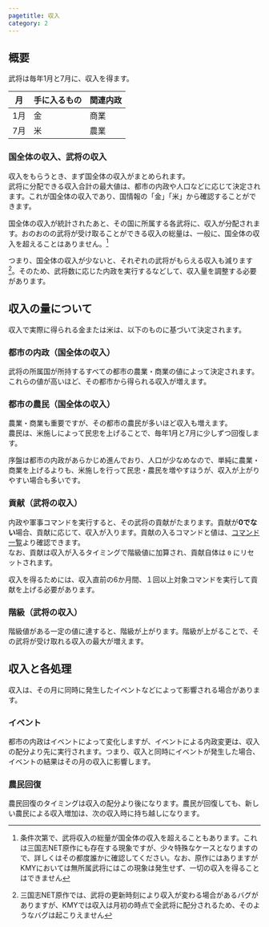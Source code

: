 ```yaml
---
pagetitle: 収入
category: 2
---
```


## 概要

武将は毎年1月と7月に、収入を得ます。

| 月 | 手に入るもの | 関連内政 |
| -- | -- | -- |
| 1月 | 金 | 商業 |
| 7月 | 米 | 農業 |

### 国全体の収入、武将の収入

収入をもらうとき、まず国全体の収入がまとめられます。  
武将に分配できる収入合計の最大値は、都市の内政や人口などに応じて決定されます。これが国全体の収入であり、国情報の「金」「米」から確認することができます。

国全体の収入が統計されたあと、その国に所属する各武将に、収入が分配されます。おのおのの武将が受け取ることができる収入の総量は、一般に、国全体の収入を超えることはありません。[^1]

[^1]: 条件次第で、武将収入の総量が国全体の収入を超えることもあります。これは三国志NET原作にも存在する現象ですが、少々特殊なケースとなりますので、詳しくはその都度誰かに確認してください。なお、原作にはありますがKMYにおいては無所属武将にはこの現象は発生せず、一切の収入を得ることはできません

つまり、国全体の収入が少ないと、それぞれの武将がもらえる収入も減ります[^2]。そのため、武将数に応じた内政を実行するなどして、収入量を調整する必要があります。

[^2]: 三国志NET原作では、武将の更新時刻により収入が変わる場合があるバグがありますが、KMYでは収入は月初の時点で全武将に配分されるため、そのようなバグは起こりえません

## 収入の量について

収入で実際に得られる金または米は、以下のものに基づいて決定されます。

### 都市の内政（国全体の収入）

武将の所属国が所持するすべての都市の農業・商業の値によって決定されます。  
これらの値が高いほど、その都市から得られる収入が増えます。  

### 都市の農民（国全体の収入）

農業・商業も重要ですが、その都市の農民が多いほど収入も増えます。  
農民は、米施しによって民忠を上げることで、毎年1月と7月に少しずつ回復します。

序盤は都市の内政があらかじめ進んでおり、人口が少なめなので、単純に農業・商業を上げるよりも、米施しを行って民忠・農民を増やすほうが、収入が上がりやすい場合も多いです。

### 貢献（武将の収入）

内政や軍事コマンドを実行すると、その武将の貢献がたまります。貢献が**0でない**場合、貢献に応じて、収入が入ります。貢献の入るコマンドと値は、[コマンド一覧](bas-commands.html)より確認できます。  
なお、貢献は収入が入るタイミングで階級値に加算され、貢献自体は `0` にリセットされます。

収入を得るためには、収入直前の6か月間、１回以上対象コマンドを実行して貢献を上げる必要があります。

### 階級（武将の収入）

階級値がある一定の値に達すると、階級が上がります。階級が上がることで、その武将が受け取れる収入の最大が増えます。

## 収入と各処理

収入は、その月に同時に発生したイベントなどによって影響される場合があります。

### イベント

都市の内政はイベントによって変化しますが、イベントによる内政変更は、収入の配分より先に実行されます。つまり、収入と同時にイベントが発生した場合、イベントの結果はその月の収入に影響します。

### 農民回復

農民回復のタイミングは収入の配分より後になります。農民が回復しても、新しい農民による収入増加は、次の収入時に持ち越しになります。
